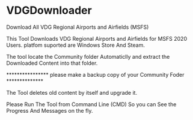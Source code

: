 # VDGDownloader
Download All VDG Regional Airports and Airfields (MSFS)

This Tool Downloads VDG Regional Airports and Airfields for MSFS 2020 Users.
platfom suported are Windows Store And Steam.

The tool locate the Community folder Automaticlly and extract the Downloaded Content into that folder.

**************** please make a backup copy of your Community Foder   **************

The Tool deletes old content by itself and upgrade it.

Please Run The Tool from Command Line (CMD) So you can See the Progress And Messages on the fly.


